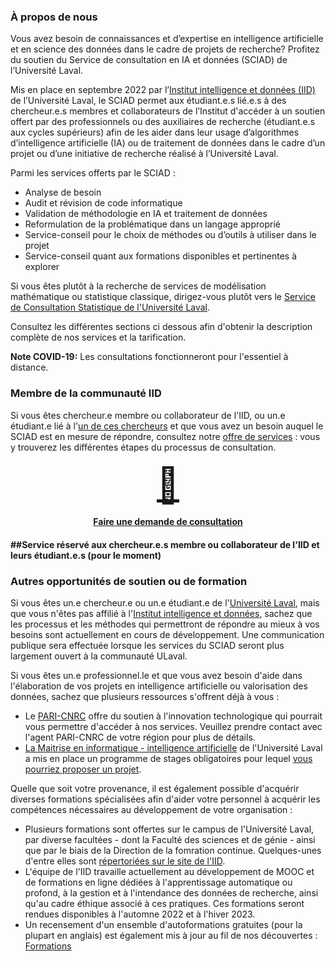 
### À propos de nous

Vous avez besoin de connaissances et d’expertise en intelligence artificielle et en science des données dans le cadre de projets de recherche? Profitez du soutien du Service de consultation en IA et données (SCIAD) de l’Université Laval. 

Mis en place en septembre 2022 par l’[Institut intelligence et données (IID)](https://iid.ulaval.ca) de l’Université Laval, le SCIAD permet aux étudiant.e.s lié.e.s à des chercheur.e.s membres et collaborateurs de l’Institut d'accéder à un soutien offert par des professionnels ou des auxiliaires de recherche (étudiant.e.s aux cycles supérieurs) afin de les aider dans leur usage d’algorithmes d’intelligence artificielle (IA) ou de traitement de données dans le cadre d’un projet ou d’une initiative de recherche réalisé à l’Université Laval. 

Parmi les services offerts par le SCIAD : 
* Analyse de besoin
* Audit et révision de code informatique
* Validation de méthodologie en IA et traitement de données
* Reformulation de la problématique dans un langage approprié 
* Service-conseil pour le choix de méthodes ou d’outils à utiliser dans le projet
* Service-conseil quant aux formations disponibles et pertinentes à explorer

Si vous êtes plutôt à la recherche de services de modélisation mathématique ou statistique classique, dirigez-vous plutôt vers le [Service de Consultation Statistique de l'Université Laval](https://scs.mat.ulaval.ca/accueil/).

Consultez les différentes sections ci dessous afin d'obtenir la description complète de nos services et la tarification.

**Note COVID-19:** Les consultations fonctionneront pour l'essentiel à distance.

### Membre de la communauté IID

Si vous êtes chercheur.e membre ou collaborateur de l'IID, ou un.e étudiant.e lié à l'[un de ces chercheurs](https://iid.ulaval.ca/expertises/) et que vous avez un besoin auquel le SCIAD est en mesure de répondre, consultez notre [offre de services](./pages/ulaval.md) : vous y trouverez les différentes étapes du processus de consultation.

<h4 style="text-align:center;">
    <a href="{{ '/pages/ulaval.html' | relative_url }}"><div style="font-size: 55px;">📝</div><br>Faire une demande de consultation</a>
<h4>
    
##Service réservé aux chercheur.e.s membre ou collaborateur de l'IID et leurs étudiant.e.s (pour le moment)
    
### Autres opportunités de soutien ou de formation

Si vous êtes un.e chercheur.e ou un.e étudiant.e de l'[Université Laval](https://www.ulaval.ca), mais que vous n'êtes pas affilié à l'[Institut intelligence et données](https://iid.ulaval.ca), sachez que les processus et les méthodes qui permettront de répondre au mieux à vos besoins sont actuellement en cours de développement. Une communication publique sera effectuée lorsque les services du SCIAD seront plus largement ouvert à la communauté ULaval. 

Si vous êtes un.e professionnel.le et que vous avez besoin d'aide dans l'élaboration de vos projets en intelligence artificielle ou valorisation des données, sachez que plusieurs ressources s'offrent déjà à vous : 
* Le [PARI-CNRC](https://nrc.canada.ca/fr/soutien-linnovation-technologique) offre du soutien à l'innovation technologique qui pourrait vous permettre d'accéder à nos services. Veuillez prendre contact avec l'agent PARI-CNRC de votre région pour plus de détails. 
* [La Maitrise en informatique - intelligence artificielle](https://www.ift.ulaval.ca/ia) de l'Université Laval a mis en place un programme de stages obligatoires pour lequel [vous pourriez proposer un projet](https://iid.ulaval.ca/formations/miia/).

Quelle que soit votre provenance, il est également possible d'acquérir diverses formations spécialisées afin d'aider votre personnel à acquérir les compétences nécessaires au développement de votre organisation :
* Plusieurs formations sont offertes sur le campus de l'Université Laval, par diverse facultées - dont la Faculté des sciences et de génie - ainsi que par le biais de la Direction de la fomration continue. Quelques-unes d'entre elles sont [répertoriées sur le site de l'IID](https://iid.ulaval.ca/services/#liste).
* L'équipe de l'IID travaille actuellement au développement de MOOC et de formations en ligne dédiées à l'apprentissage automatique ou profond, à la gestion et à l'intendance des données de recherche, ainsi qu'au cadre éthique associé à ces pratiques. Ces formations seront rendues disponibles à l'automne 2022 et à l'hiver 2023. 
* Un recensement d'un ensemble d'autoformations gratuites (pour la plupart en anglais) est également mis à jour au fil de nos découvertes : [Formations](./pages/formations.md)

